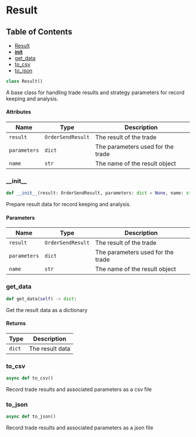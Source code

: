 # Result

## Table of Contents
- [Result](#result)
- [__init__](#__init__)
- [get_data](#get_data)
- [to_csv](#to_csv)
- [to_json](#to_json)

<a id="result"></a>
```python
class Result()
```
A base class for handling trade results and strategy parameters for record keeping and analysis.
#### Attributes
| Name         | Type              | Description                       |
|--------------|-------------------|-----------------------------------|
| `result`     | `OrderSendResult` | The result of the trade           |
| `parameters` | `dict`            | The parameters used for the trade |
| `name`       | `str`             | The name of the result object     |


<a id="__init__"></a>
### \_\_init\_\_
```python
def __init__(result: OrderSendResult, parameters: dict = None, name: str = '')
```
Prepare result data for record keeping and analysis.
#### Parameters
| Name         | Type              | Description                       |
|--------------|-------------------|-----------------------------------|
| `result`     | `OrderSendResult` | The result of the trade           |
| `parameters` | `dict`            | The parameters used for the trade |
| `name`       | `str`             | The name of the result object     |

<a id="get_data"></a>
### get\_data
```python
def get_data(self) -> dict:
```
Get the result data as a dictionary
#### Returns
| Type   | Description     |
|--------|-----------------|
| `dict` | The result data |

<a id="to_csv"></a>
### to\_csv
```python
async def to_csv()
```
Record trade results and associated parameters as a csv file

<a id="to_json"></a>
### to\_json
```python
async def to_json()
```
Record trade results and associated parameters as a json file
```
